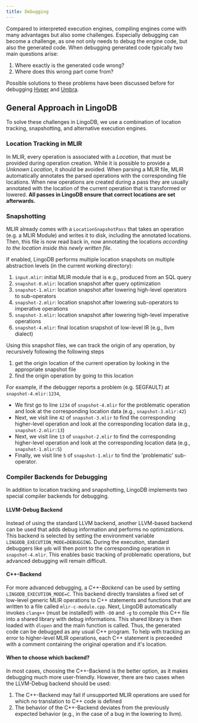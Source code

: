 ```yaml
---
title: Debugging
---
```


Compared to interpreted execution engines, compiling engines come with many advantages but also some challenges.
Especially debugging can become a challenge, as one not only needs to debug the engine code, but also the generated code.
When debugging generated code typically two main questions arise:

1. Where exactly is the generated code wrong?
2. Where does this wrong part come from?

Possible solutions to these problems have been discussed before for debugging [Hyper](https://ieeexplore.ieee.org/document/8667737) and [Umbra](https://dl.acm.org/doi/abs/10.1145/3395032.3395321).

## General Approach in LingoDB
To solve these challenges in LingoDB, we use a combination of location tracking, snapshotting, and alternative execution engines.

### Location Tracking in MLIR
In MLIR, every operation is associated with a *Location*, that must be provided during operation creation.
While it is possible to provide a *Unknown Location*, it should be avoided.
When parsing a MLIR file, MLIR automatically annotates the parsed operations with the corresponding file locations.
When new operations are created during a pass they are usually annotated with the location of the current operation that is transformed or lowered.
**All passes in LingoDB ensure that correct locations are set afterwards.**

### Snapshotting
MLIR already comes with a `LocationSnapshotPass` that takes an operation (e.g. a MLIR Module) and writes it to disk, including the annotated locations.
Then, this file is now read back in, now annotating the locations *according to the location inside this newly written file*.

If enabled, LingoDB performs multiple location snapshots on multiple abstraction levels (in the current working directory):
1. `input.mlir`: initial MLIR module that is e.g., produced from an SQL query
2. `snapshot-0.mlir`: location snapshot after query optimization
3. `snapshot-1.mlir`: location snapshot after lowering high-level operators to sub-operators
4. `snapshot-2.mlir`: location snapshot after lowering sub-operators to imperative operations
5. `snapshot-3.mlir`: location snapshot after lowering high-level imperative operations
6. `snapshot-4.mlir`: final location snapshot of low-level IR (e.g., llvm dialect)

Using this snapshot files, we can track the origin of any operation, by recursively following the following steps
1. get the origin location of the current operation by looking in the appropriate snapshot file
2. find the origin operation by going to this location

For example, if the debugger reports a problem (e.g. SEGFAULT) at `snapshot-4.mlir:1234`,
* We first go to line `1234` of `snapshot-4.mlir` for the problematic operation and look at the corresponding location data (e.g., `snapshot-3.mlir:42`)
* Next, we visit line `42` of `snapshot-3.mlir` to find the corresponding higher-level operation and look at the corresponding location data (e.g., `snapshot-2.mlir:13`)
* Next, we visit line `13` of `snapshot-2.mlir` to find the corresponding higher-level operation and look at the corresponding location data (e.g., `snapshot-1.mlir:5`)
* Finally, we visit line `5` of `snapshot-1.mlir` to find the 'problematic' sub-operator.

### Compiler Backends for Debugging
In addition to location tracking and snapshotting, LingoDB implements two special compiler backends for debugging.

#### LLVM-Debug Backend
Instead of using the standard LLVM backend, another LLVM-based backend can be used that adds debug information and performs no optimizations.
This backend is selected by setting the environment variable `LINGODB_EXECUTION_MODE=DEBUGGING`.
During the execution, standard debuggers like `gdb` will then point to the corresponding operation in `snapshot-4.mlir`.
This enables basic tracking of problematic operations, but advanced debugging will remain difficult.

#### C++-Backend
For more advanced debugging, a *C++-Backend* can be used by setting `LINGODB_EXECUTION_MODE=C`.
This backend directly translates a fixed set of low-level generic MLIR operations to C++ statements and functions that are written to a file called `mlir-c-module.cpp`.
Next, LingoDB automatically invokes `clang++` (must be installed!) with `-O0` and `-g` to compile this C++ file into a shared library with debug informations.
This shared library is then loaded with `dlopen` and the main function is called.
Thus, the generated code can be debugged as any usual C++ program.
To help with tracking an error to higher-level MLIR operations, each C++ statement is preceeded with a comment containing the original operation and it's location.

#### When to choose which backend?
In most cases, choosing the C++-Backend is the better option, as it makes debugging much more user-friendly.
However, there are two cases when the LLVM-Debug backend should be used:
1. The C++-Backend may fail if unsupported MLIR operations are used for which no translation to C++ code is defined
2. The behavior of the C++-Backend deviates from the previously expected behavior (e.g., in the case of a bug in the lowering to llvm).


